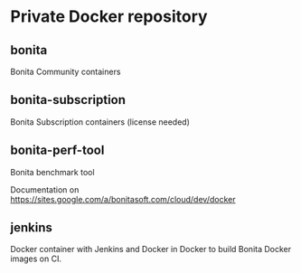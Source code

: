 Private Docker repository
=========================

bonita
------
Bonita Community containers

bonita-subscription
------------------
Bonita Subscription containers (license needed)

bonita-perf-tool
----------------
Bonita benchmark tool

Documentation on https://sites.google.com/a/bonitasoft.com/cloud/dev/docker

jenkins
-------
Docker container with Jenkins and Docker in Docker to build Bonita Docker images on CI.
